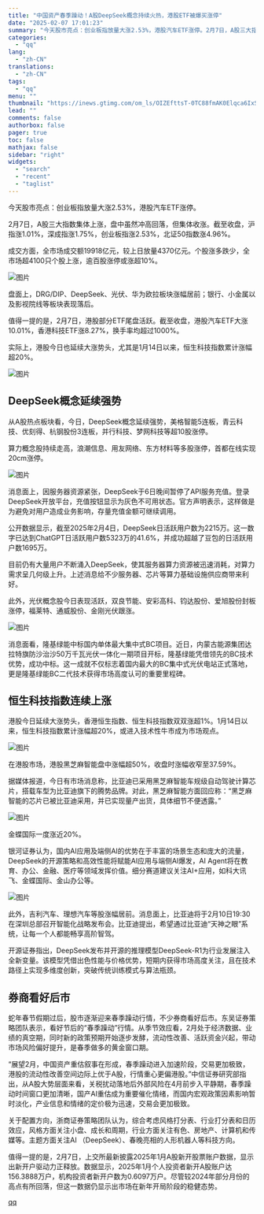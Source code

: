 ```yaml
---
title: "中国资产春季躁动！A股DeepSeek概念持续火热，港股ETF被爆买涨停"
date: "2025-02-07 17:01:23"
summary: "今天股市亮点：创业板指放量大涨2.53%，港股汽车ETF涨停。2月7日，A股三大指数集体上涨，盘中虽..."
categories:
  - "qq"
lang:
  - "zh-CN"
translations:
  - "zh-CN"
tags:
  - "qq"
menu: ""
thumbnail: "https://inews.gtimg.com/om_ls/OIZEfttsT-0TC88fmAK0Elqca6IxSuWHo2BIIi0gHFglwAA_640360/0"
lead: ""
comments: false
authorbox: false
pager: true
toc: false
mathjax: false
sidebar: "right"
widgets:
  - "search"
  - "recent"
  - "taglist"
---
```


今天股市亮点：创业板指放量大涨2.53%，港股汽车ETF涨停。

2月7日，A股三大指数集体上涨，盘中虽然冲高回落，但集体收涨。截至收盘，沪指涨1.01%，深成指涨1.75%，创业板指涨2.53%，北证50指数涨4.96%。

成交方面，全市场成交额19918亿元，较上日放量4370亿元。个股涨多跌少，全市场超4100只个股上涨，逾百股涨停或涨超10%。

![图片](https://inews.gtimg.com/om_bt/O-lJke9juCgaLj6wSvQzstjvReEpfc6gAEif1Lq02c_5QAA/641)

盘面上，DRG/DIP、DeepSeek、光伏、华为欧拉板块涨幅居前；银行、小金属以及影视院线等板块表现落后。

值得一提的是，2月7日，港股部分ETF尾盘活跃。截至收盘，港股汽车ETF大涨10.01%，香港科技ETF涨8.27%，换手率均超过1000%。

实际上，港股今日也延续大涨势头，尤其是1月14日以来，恒生科技指数累计涨幅超20%。

![图片](https://inews.gtimg.com/om_bt/O8v6owEzSkQ4gtCouqAAyfTPK5FrRLDmu43HCDSSw315EAA/641)

DeepSeek概念延续强势
--------------

从A股热点板块看，今日，DeepSeek概念延续强势，美格智能5连板，青云科技、优刻得、杭钢股份3连板，并行科技、梦网科技等超10股涨停。

算力概念股持续走高，浪潮信息、用友网络、东方材料等多股涨停，首都在线实现20cm涨停。

![图片](https://inews.gtimg.com/om_bt/OKUFFu0ErVxGJVorrRmDrRVY4S-8PHPmBSchU4qaz4xKAAA/641)

消息面上，因服务器资源紧张，DeepSeek于6日晚间暂停了API服务充值。登录DeepSeek开放平台，充值按钮显示为灰色不可用状态。官方声明表示，这样做是为避免对用户造成业务影响，存量充值金额可继续调用。

公开数据显示，截至2025年2月4日，DeepSeek日活跃用户数为2215万。这一数字已达到ChatGPT日活跃用户数5323万的41.6%，并成功超越了豆包的日活跃用户数1695万。

目前仍有大量用户不断涌入DeepSeek，使其服务器算力资源被迅速消耗，对算力需求呈几何级上升。上述消息给不少服务器、芯片等算力基础设施供应商带来利好。

此外，光伏概念股今日表现活跃，双良节能、安彩高科、钧达股份、爱旭股份封板涨停，福莱特、通威股份、金刚光伏跟涨。

![图片](https://inews.gtimg.com/om_bt/OHWE03ijwe93f1Cq1t_KJLO55Ja65VruYywdySWr0PpVIAA/641)

消息面看，隆基绿能中标国内单体最大集中式BC项目。近日，内蒙古能源集团达拉特旗防沙治沙50万千瓦光伏一体化一期项目开标，隆基绿能凭借领先的BC技术优势，成功中标。这一成就不仅标志着国内最大的BC集中式光伏电站正式落地，更是隆基绿能BC二代技术获得市场高度认可的重要里程碑。

恒生科技指数连续上涨
----------

港股今日延续大涨势头，香港恒生指数、恒生科技指数双双涨超1%。1月14日以来，恒生科技指数累计涨幅超20%，或进入技术性牛市成为市场观点。

![图片](https://inews.gtimg.com/om_bt/OfY1b_Ho45Wo3N3erBO8UHjPxIrY2B-WKEZZ05L0Rh_hoAA/641)

在港股市场，港股黑芝麻智能盘中涨幅超50%，收盘时涨幅收窄至37.59%。

据媒体报道，今日有市场消息称，比亚迪已采用黑芝麻智能车规级自动驾驶计算芯片，搭载车型为比亚迪旗下的腾势品牌。对此，黑芝麻智能方面回应称：“黑芝麻智能的芯片已被比亚迪采用，并已实现量产出货，具体细节不便透露。”

![图片](https://inews.gtimg.com/om_bt/O_C_yQDRnw51-Izkn2zuxortw70EndGsmv8yqV9_hVFN4AA/641)

金蝶国际一度涨近20%。

银河证券认为，国内AI应用及端侧AI的优势在于丰富的场景生态和庞大的流量，DeepSeek的开源策略和高效性能将赋能AI应用与端侧AⅠ爆发，AI Agent将在教育、办公、金融、医疗等领域发挥价值。细分赛道建议关注AI+应用，如科大讯飞、金蝶国际、金山办公等。

![图片](https://inews.gtimg.com/om_bt/O0ZAXdnfZbJ8LH6y1VJCh7abyZVkK6z0RiuZzH1a2Wg0UAA/641)

此外，吉利汽车、理想汽车等股涨幅居前。消息面上，比亚迪将于2月10日19:30在深圳总部召开智能化战略发布会。比亚迪提出，希望通过比亚迪“天神之眼”系统，让每一个人都能畅享高阶智驾。

开源证券指出，DeepSeek发布并开源的推理模型DeepSeek-R1为行业发展注入全新变量。该模型凭借出色性能与价格优势，短期内获得市场高度关注，且在技术路径上实现多维度创新，突破传统训练模式与算法瓶颈。

券商看好后市
------

蛇年春节假期过后，股市逐渐迎来春季躁动行情，不少券商看好后市。东吴证券策略团队表示，看好节后的“春季躁动”行情。从季节效应看，2月处于经济数据、业绩的真空期，同时新的政策预期开始逐步发酵，流动性改善、活跃资金兴起，带动市场风险偏好提升，是春季做多的黄金窗口期。

“展望2月，中国资产重估叙事在形成，春季躁动进入加速阶段，交易更加极致，港股的流动性改善空间边际上优于A股，行情重心更偏港股。”中信证券研究部指出，从A股大势层面来看，关税扰动落地后外部风险在4月前步入平静期，春季躁动时间窗口更加清晰，国产AI重估成为重要催化情绪，而国内宏观政策因素影响暂时淡化，产业信息和情绪的定价极为迅速，交易会更加极致。

关于配置方向，浙商证券策略团队认为，综合考虑风格打分表、行业打分表和日历效应，风格方面关注小盘、成长和周期，行业方面关注有色、房地产、计算机和传媒等。主题方面关注AI （DeepSeek）、春晚亮相的人形机器人等科技方向。

值得一提的是，2月7日，上交所最新披露2025年1月A股新开股票账户数据，显示出新开户驱动力正释放。数据显示，2025年1月个人投资者新开A股账户达156.3888万户，机构投资者新开户数为0.6097万户。尽管较2024年部分月份的高点有所回落，但这一数据仍显示出市场在新年开局阶段的稳健态势。

[qq](https://new.qq.com/rain/a/20250207A06D4H00)
